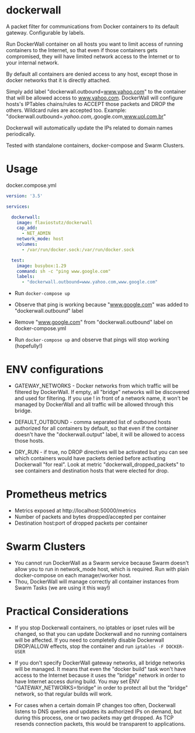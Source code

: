 # dockerwall
A packet filter for communications from Docker containers to its default gateway. Configurable by labels.

Run DockerWall container on all hosts you want to limit access of running containers to the Internet, so that even if those containers gets compromised, they will have limited network access to the Internet or to your internal network.

By default all containers are denied access to any host, except those in docker networks that it is directly attached.

Simply add label "dockerwall.outbound=www.yahoo.com" to the container that will be allowed access to www.yahoo.com. DockerWall will configure hosts's IPTables chains/rules to ACCEPT those packets and DROP the others. Wildcard rules are accepted too. Example: "dockerwall.outbound=*.yahoo.com,*.google.com,www.uol.com.br"

Dockerwall will automatically update the IPs related to domain names periodically.

Tested with standalone containers, docker-compose and Swarm Clusters.

# Usage

docker.compose.yml

```yml
version: '3.5'

services:

  dockerwall:
    image: flaviostutz/dockerwall
    cap_add:
      - NET_ADMIN
    network_mode: host
    volumes:
      - /var/run/docker.sock:/var/run/docker.sock

  test:
    image: busybox:1.29
    command: sh -c "ping www.google.com"
    labels:
      - "dockerwall.outbound=www.yahoo.com,www.google.com"
```

* Run ```docker-compose up```

* Observe that ping is working because "www.google.com" was added to "dockerwall.outbound" label

* Remove "www.google.com" from "dockerwall.outbound" label on docker-compose.yml

* Run ```docker-compose up``` and observe that pings will stop working (hopefully!)

# ENV configurations

  * GATEWAY_NETWORKS - Docker networks from which traffic will be filtered by DockerWall. If empty, all "bridge" networks will be discovered and used for filtering. If you use ! in front of a network name, it won't be managed by DockerWall and all traffic will be allowed through this bridge.

  * DEFAULT_OUTBOUND - comma separated list of outbound hosts authorized for all containers by default, so that even if the container doesn't have the "dockerwall.output" label, it will be allowed to access those hosts.

  * DRY_RUN - if true, no DROP directives will be activated but you can see which containers would have packets denied before activating Dockerwall "for real". Look at metric "dockerwall_dropped_packets" to see containers and destination hosts that were elected for drop.

# Prometheus metrics

   * Metrics exposed at http://localhost:50000/metrics
   * Number of packets and bytes dropped/accepted per container
   * Destination host:port of dropped packets per container

# Swarm Clusters

   * You cannot run DockerWall as a Swarm service because Swarm doesn't allow you to run in network_mode host, which is required. Run with plain docker-compose on each manager/worker host.
   * Thou, DockerWall will manage correctly all container instances from Swarm Tasks (we are using it this way!)

# Practical Considerations

   * If you stop Dockerwall containers, no iptables or ipset rules will be changed, so that you can update Dockerwall and no running containers will be affected. If you need to completelly disable Dockerwall DROP/ALLOW effects, stop the container and run ```iptables -F DOCKER-USER```

   * If you don't specify DockerWall gateway networks, all bridge networks will be managed. It means that even the "docker build" task won't have access to the Internet because it uses the "bridge" network in order to have Internet access during build. You may set ENV "GATEWAY_NETWORKS=!bridge" in order to protect all but the "bridge" network, so that regular builds will work.

   * For cases when a certain domain IP changes too often, Dockerwall listens to DNS queries and updates its authorized IPs on demand, but during this process, one or two packets may get dropped. As TCP resends connection packets, this would be transparent to applications.

